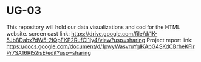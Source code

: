 # UG-03
This repository will hold our data visualizations and cod for the HTML website. 
screen cast link: https://drive.google.com/file/d/1K-5Jb8Dabx7dW5-2IQpFKP2RufCl1ly4/view?usp=sharing
Project report link: https://docs.google.com/document/d/1pwyWasvruYglKApG4SKdCBrheKFlrPr7SA16Rl52isE/edit?usp=sharing
